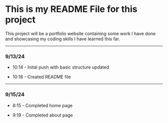 # This is my README File for this project

This project will be a portfolio website containing some work I have done and showcasing my coding skills I have learned this far.

---

### 9/13/24

- 10:14 - Inital push with basic structure updated

- 10:18 - Created README file

---

### 9/15/24

- 8:15 - Completed home page

- 9:19 - Completed about page
